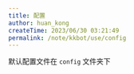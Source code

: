 ```yaml
---
title: 配置
author: huan_kong
createTime: 2023/06/30 03:21:49
permalink: /note/kkbot/use/config
---
```


默认配置文件在 `config` 文件夹下
